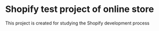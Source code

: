 # Shopify test project of online store

This project is created for studying the Shopify development process 


